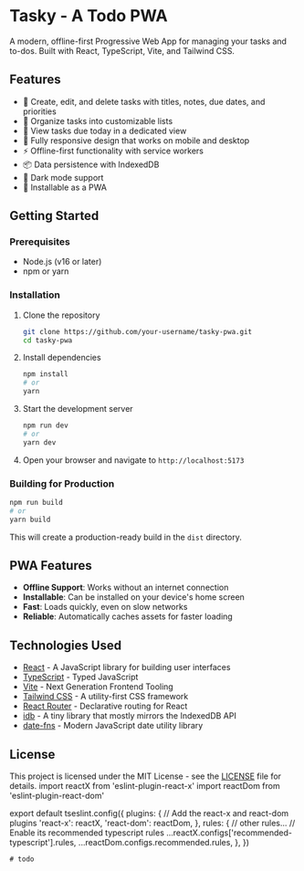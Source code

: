 # Tasky - A Todo PWA

A modern, offline-first Progressive Web App for managing your tasks and to-dos. Built with React, TypeScript, Vite, and Tailwind CSS.

## Features

- 📝 Create, edit, and delete tasks with titles, notes, due dates, and priorities
- 📁 Organize tasks into customizable lists
- 📅 View tasks due today in a dedicated view
- 📱 Fully responsive design that works on mobile and desktop
- ⚡ Offline-first functionality with service workers
- 📦 Data persistence with IndexedDB
- 🎨 Dark mode support
- 🚀 Installable as a PWA

## Getting Started

### Prerequisites

- Node.js (v16 or later)
- npm or yarn

### Installation

1. Clone the repository

   ```bash
   git clone https://github.com/your-username/tasky-pwa.git
   cd tasky-pwa
   ```

2. Install dependencies

   ```bash
   npm install
   # or
   yarn
   ```

3. Start the development server

   ```bash
   npm run dev
   # or
   yarn dev
   ```

4. Open your browser and navigate to `http://localhost:5173`

### Building for Production

```bash
npm run build
# or
yarn build
```

This will create a production-ready build in the `dist` directory.

## PWA Features

- **Offline Support**: Works without an internet connection
- **Installable**: Can be installed on your device's home screen
- **Fast**: Loads quickly, even on slow networks
- **Reliable**: Automatically caches assets for faster loading

## Technologies Used

- [React](https://reactjs.org/) - A JavaScript library for building user interfaces
- [TypeScript](https://www.typescriptlang.org/) - Typed JavaScript
- [Vite](https://vitejs.dev/) - Next Generation Frontend Tooling
- [Tailwind CSS](https://tailwindcss.com/) - A utility-first CSS framework
- [React Router](https://reactrouter.com/) - Declarative routing for React
- [idb](https://github.com/jakearchibald/idb) - A tiny library that mostly mirrors the IndexedDB API
- [date-fns](https://date-fns.org/) - Modern JavaScript date utility library

## License

This project is licensed under the MIT License - see the [LICENSE](LICENSE.txt) file for details.
import reactX from 'eslint-plugin-react-x'
import reactDom from 'eslint-plugin-react-dom'

export default tseslint.config({
  plugins: {
    // Add the react-x and react-dom plugins
    'react-x': reactX,
    'react-dom': reactDom,
  },
  rules: {
    // other rules...
    // Enable its recommended typescript rules
    ...reactX.configs['recommended-typescript'].rules,
    ...reactDom.configs.recommended.rules,
  },
})
```
# todo
